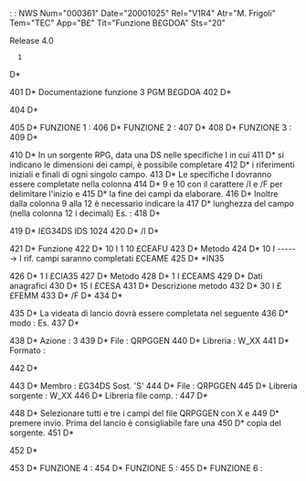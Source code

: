  :  : NWS Num="000361" Date="20001025" Rel="V1R4" Atr="M. Frigoli" Tem="TEC" App="B£" Tit="Funzione B£GDOA" Sts="20"

Release 4.0

      1
D*

 401      D*  Documentazione funzione 3 PGM
B£GDOA
 402
D*

 404
D*

 405      D*   FUNZIONE 1 : 
 406      D*   FUNZIONE 2 : 
 407      D*
 408      D*   FUNZIONE
3 : 
 409
D*

 410      D*    In un sorgente RPG, data una DS nelle specifiche I in
cui
 411      D*    si indicano le dimensioni dei campi, è possibile
completare
 412      D*    i riferimenti iniziali e finali di ogni singolo
campo.
 413      D*    Le specifiche I dovranno essere completate nella
colonna
 414      D*    9 e 10 con il carattere /I e /F per delimitare l'inizio e  415      D*    la fine dei campi da
elaborare.
 416      D*    Inoltre dalla colonna 9 alla 12 è necessario indicare
la
 417      D*    lunghezza del campo (nella colonna 12 i decimali) Es. : 
 418
D*

 419      D*      I£G34DS     IDS
1024
 420      D* /I
D*

 421      D*
Funzione
 422      D*  10  I                                        1  10
£CEAFU
 423      D*      Metodo
 424      D*  10  I    ------> I rif. campi saranno completati
£CEAME
 425      D*
*IN35

 426      D*   1  I
£CIA35
 427      D*
Metodo
 428      D*   1  I
£CEAMS
 429      D*      Dati
anagrafici
 430      D*  15  I
£CESA
 431      D*      Descrizione metodo
 432      D*  30  I
££FEMM
 433      D* /F
D*
 434
D*

 435      D*    La videata di lancio dovrà essere completata nel seguente  436      D*    modo : 
Es.
 437
D*

 438      D*   Azione : 
3
 439      D*   File : 
QRPGGEN
 440      D*   Libreria : 
W_XX
 441      D*
Formato : 

 442
D*

 443      D*   Membro :                   £G34DS        Sost.
'S'
 444      D*   File : 
QRPGGEN
 445      D*   Libreria sorgente : 
W_XX
 446      D*   Libreria file
comp. : 
 447
D*

 448      D*    Selezionare tutti e tre i campi del file QRPGGEN con X e  449      D*    premere invio. Prima del lancio è consigliabile fare una  450      D*    copia del
sorgente.
 451
D*

 452
D*

 453      D*   FUNZIONE
4 : 
 454      D*   FUNZIONE
5 : 
 455      D*   FUNZIONE
6 : 


